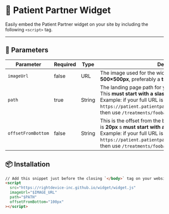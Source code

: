 # 🧩 Patient Partner Widget

Easily embed the Patient Partner widget on your site by including the following `<script>` tag.

---

## 🔧 Parameters

| Parameter          | Required | Type   | Description                                                                                                                                                                                                                             |
| ------------------ | -------- | ------ | --------------------------------------------------------------------------------------------------------------------------------------------------------------------------------------------------------------------------------------- |
| `imageUrl`         | false    | URL    | The image used for the widget icon. Limit file dimensions to **500×500px**, preferably a **transparent PNG**.                                                                                                                           |
| `path`             | true     | String | The landing page path for your Patient Partner account. This **must start with a slash**. <br>Example: if your full URL is `https://patient.patientpartner.com/treatments/foobarbaz`, then use `/treatments/foobarbaz`.                 |
| `offsetFromBottom` | false    | String | This is the offset from the bottom for the widget. The default is **20px** s **must start with a slash**. <br>Example: if your full URL is `https://patient.patientpartner.com/treatments/foobarbaz`, then use `/treatments/foobarbaz`. |

## 📦 Installation

```html
// Add this snippet just before the closing `</body>` tag on your website:
<script
  src="https://rightdevice-inc.github.io/widget/widget.js"
  imageUrl="$IMAGE_URL"
  path="$PATH"
  offsetFromBottom="100px"
></script>
```
